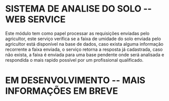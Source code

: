 # SISTEMA DE ANALISE DO SOLO -- WEB SERVICE

Este módulo tem como papel processar as requisições enviadas pelo agricultor, este serviço verifica se a faixa de umidade do solo enviada
pelo agricultor está disponível na base de dados, caso exista alguma informação recorrente a faixa enviada, o serviço retorna a resposta
já cadastrada, caso não exista, a faixa é enviada para uma base pendente onde será analisada e respondida o mais rapido possível por um
profissional qualificado.

# EM DESENVOLVIMENTO -- MAIS INFORMAÇÕES EM BREVE
